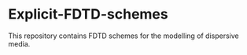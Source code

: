 # Explicit-FDTD-schemes
This repository contains FDTD schemes for the modelling of dispersive media. 
